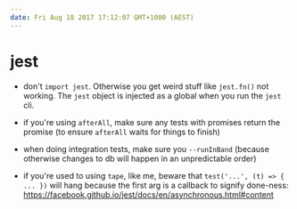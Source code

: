 ```yaml
---
date: Fri Aug 18 2017 17:12:07 GMT+1000 (AEST)
---
```


# jest

- don't `import jest`. Otherwise you get weird stuff like `jest.fn()` not working. The `jest` object is injected as a global when you run the `jest` cli.

- if you're using `afterAll`, make sure any tests with promises return the promise (to ensure `afterAll` waits for things to finish)

- when doing integration tests, make sure you `--runInBand` (because otherwise changes to db will happen in an unpredictable order)

- if you're used to using `tape`, like me, beware that `test('...', (t) => { ... })` will hang because the first arg is a callback to signify done-ness: https://facebook.github.io/jest/docs/en/asynchronous.html#content
